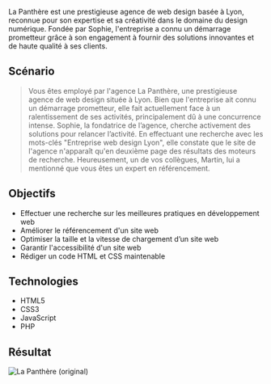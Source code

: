 La Panthère est une prestigieuse agence de web design basée à Lyon, reconnue pour son expertise et sa créativité dans le domaine du design numérique. Fondée par Sophie, l'entreprise a connu un démarrage prometteur grâce à son engagement à fournir des solutions innovantes et de haute qualité à ses clients.


## Scénario
> Vous êtes employé par l'agence La Panthère, une prestigieuse agence de web design située à Lyon. Bien que l'entreprise ait connu un démarrage prometteur, elle fait actuellement face à un ralentissement de ses activités, principalement dû à une concurrence intense. Sophie, la fondatrice de l’agence, cherche activement des solutions pour relancer l’activité. En effectuant une recherche avec les mots-clés "Entreprise web design Lyon", elle constate que le site de l'agence n'apparaît qu'en deuxième page des résultats des moteurs de recherche. Heureusement, un de vos collègues, Martin, lui a mentionné que vous êtes un expert en référencement.


## Objectifs
- Effectuer une recherche sur les meilleures pratiques en développement web
- Améliorer le référencement d'un site web
- Optimiser la taille et la vitesse de chargement d’un site web
- Garantir l'accessibilité d'un site web
- Rédiger un code HTML et CSS maintenable


## Technologies
- HTML5
- CSS3
- JavaScript
- PHP


## Résultat
![La Panthère (original)](https://github.com/Rayanne92/lapanthere2022/assets/103422010/2d722400-f926-42f7-8645-c200bec3db71)
